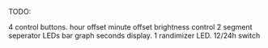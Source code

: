 
TODO:

4 control buttons.
  hour offset
  minute offset
  brightness control
2 segment seperator LEDs
bar graph seconds display.
1 randimizer LED.
12/24h switch
